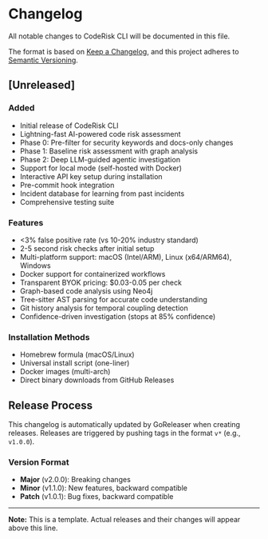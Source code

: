 # Changelog

All notable changes to CodeRisk CLI will be documented in this file.

The format is based on [Keep a Changelog](https://keepachangelog.com/en/1.0.0/),
and this project adheres to [Semantic Versioning](https://semver.org/spec/v2.0.0.html).

## [Unreleased]

### Added
- Initial release of CodeRisk CLI
- Lightning-fast AI-powered code risk assessment
- Phase 0: Pre-filter for security keywords and docs-only changes
- Phase 1: Baseline risk assessment with graph analysis
- Phase 2: Deep LLM-guided agentic investigation
- Support for local mode (self-hosted with Docker)
- Interactive API key setup during installation
- Pre-commit hook integration
- Incident database for learning from past incidents
- Comprehensive testing suite

### Features
- <3% false positive rate (vs 10-20% industry standard)
- 2-5 second risk checks after initial setup
- Multi-platform support: macOS (Intel/ARM), Linux (x64/ARM64), Windows
- Docker support for containerized workflows
- Transparent BYOK pricing: $0.03-0.05 per check
- Graph-based code analysis using Neo4j
- Tree-sitter AST parsing for accurate code understanding
- Git history analysis for temporal coupling detection
- Confidence-driven investigation (stops at 85% confidence)

### Installation Methods
- Homebrew formula (macOS/Linux)
- Universal install script (one-liner)
- Docker images (multi-arch)
- Direct binary downloads from GitHub Releases

## Release Process

This changelog is automatically updated by GoReleaser when creating releases.
Releases are triggered by pushing tags in the format `v*` (e.g., `v1.0.0`).

### Version Format
- **Major** (v2.0.0): Breaking changes
- **Minor** (v1.1.0): New features, backward compatible
- **Patch** (v1.0.1): Bug fixes, backward compatible

---

**Note:** This is a template. Actual releases and their changes will appear above this line.
